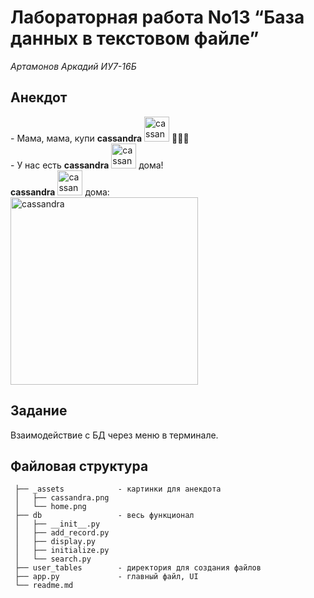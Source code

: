 # Лабораторная работа No13 “База данных в текстовом файле”
<i>Артамонов Аркадий ИУ7-16Б</i>

## Анекдот
\- Мама, мама, купи **cassandra** <img src="./_assets/cassandra.png" alt="cassandra" width="40"/> 🙏🙏🙏 \
\- У нас есть **cassandra** <img src="./_assets/cassandra.png" alt="cassandra" width="40"/> дома! \
**cassandra** <img src="./_assets/cassandra.png" alt="cassandra" width="40"/> дома: \
<img src="./_assets/home.png" alt="cassandra" width="300"/>

## Задание
Взаимодействие с БД через меню в терминале.

## Файловая структура
```
 ├── _assets            - картинки для анекдота
 │   ├── cassandra.png
 │   └── home.png
 ├── db                 - весь функционал
 │   ├── __init__.py
 │   ├── add_record.py
 │   ├── display.py
 │   ├── initialize.py
 │   └── search.py
 ├── user_tables        - директория для создания файлов
 ├── app.py             - главный файл, UI
 └── readme.md
```
